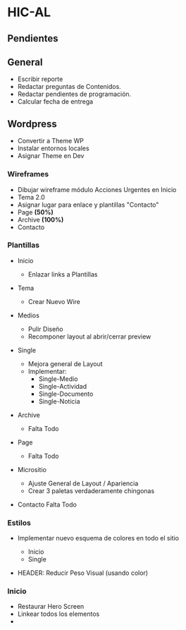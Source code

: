# HIC-AL

## Pendientes


## General

- Escribir reporte
- Redactar preguntas de Contenidos.
- Redactar pendientes de programación.
- Calcular fecha de entrega


## Wordpress

- Convertir a Theme WP
- Instalar entornos locales
- Asignar Theme en Dev


### Wireframes
   - Dibujar wireframe módulo Acciones Urgentes en Inicio
   - Tema 2.0
   - Asignar lugar para enlace y plantillas "Contacto"
   - Page **(50%)**
   - Archive **(100%)**
   - Contacto

### Plantillas

- Inicio
   - Enlazar links a Plantillas
- Tema
   - Crear Nuevo Wire
- Medios
   - Pulir Diseño
   - Recomponer layout al abrir/cerrar preview
- Single
   - Mejora general de Layout
   - Implementar:
      - Single-Medio
      - Single-Actividad
      - Single-Documento
      - Single-Noticia

- Archive
   - Falta Todo

- Page
   - Falta Todo

- Micrositio
   - Ajuste General de Layout / Apariencia
   - Crear 3 paletas verdaderamente chingonas

- Contacto
   Falta Todo

### Estilos

- Implementar nuevo esquema de colores en todo el sitio
   - Inicio
   - Single

- HEADER: Reducir Peso Visual (usando color)



### Inicio

- Restaurar Hero Screen
- Linkear todos los elementos
-
